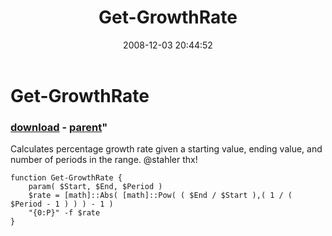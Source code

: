 ﻿---
pid:            702
parent:         701
children:       
poster:         halr9000
title:          Get-GrowthRate
date:           2008-12-03 20:44:52
format:         posh
---

# Get-GrowthRate

### [download](702.ps1) - [parent](701.md)"

Calculates percentage growth rate given a starting value, ending value, and number of periods in the range.  @stahler thx!

```posh
function Get-GrowthRate {
	param( $Start, $End, $Period ) 
	$rate = [math]::Abs( [math]::Pow( ( $End / $Start ),( 1 / ( $Period - 1 ) ) ) - 1 )
	"{0:P}" -f $rate
}


```
